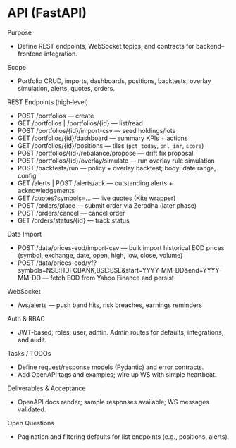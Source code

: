 # API (FastAPI)

Purpose

- Define REST endpoints, WebSocket topics, and contracts for backend–frontend integration.

Scope

- Portfolio CRUD, imports, dashboards, positions, backtests, overlay simulation, alerts, quotes, orders.

REST Endpoints (high‑level)

- POST /portfolios — create
- GET /portfolios | /portfolios/{id} — list/read
- POST /portfolios/{id}/import-csv — seed holdings/lots
- GET /portfolios/{id}/dashboard — summary KPIs + actions
- GET /portfolios/{id}/positions — tiles (`pct_today`, `pnl_inr`, `score`)
- POST /portfolios/{id}/rebalance/propose — drift fix proposal
- POST /portfolios/{id}/overlay/simulate — run overlay rule simulation
- POST /backtests/run — policy + overlay backtest; body: date range, config
- GET /alerts | POST /alerts/ack — outstanding alerts + acknowledgements
- GET /quotes?symbols=... — live quotes (Kite wrapper)
- POST /orders/place — submit order via Zerodha (later phase)
- POST /orders/cancel — cancel order
- GET /orders/status/{id} — track status

Data Import

- POST /data/prices-eod/import-csv — bulk import historical EOD prices (symbol, exchange, date, open, high, low, close, volume)
- POST /data/prices-eod/yf?symbols=NSE:HDFCBANK,BSE:BSE&start=YYYY-MM-DD&end=YYYY-MM-DD — fetch EOD from Yahoo Finance and persist

WebSocket

- /ws/alerts — push band hits, risk breaches, earnings reminders

Auth & RBAC

- JWT‑based; roles: user, admin. Admin routes for defaults, integrations, and audit.

Tasks / TODOs

- Define request/response models (Pydantic) and error contracts.
- Add OpenAPI tags and examples; wire up WS with simple heartbeat.

Deliverables & Acceptance

- OpenAPI docs render; sample responses available; WS messages validated.

Open Questions

- Pagination and filtering defaults for list endpoints (e.g., positions, alerts).
